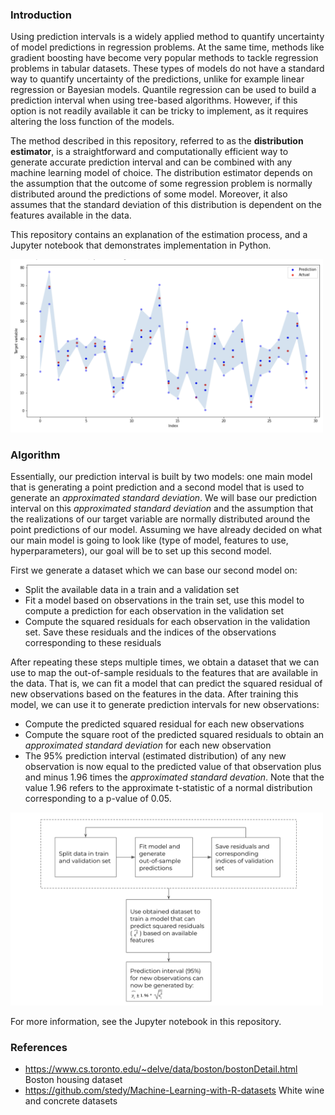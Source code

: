 
### Introduction

Using prediction intervals is a widely applied method to quantify uncertainty of model predictions in regression problems. At the same time, methods like gradient boosting have become very popular methods to tackle regression problems in tabular datasets. These types of models do not have a standard way to quantify uncertainty of the predictions, unlike for example linear regression or Bayesian models. Quantile regression can be used to build a prediction interval when using tree-based algorithms. However, if this option is not readily available it can be tricky to implement, as it requires altering the loss function of the models.

The method described in this repository, referred to as the **distribution estimator**, is a straightforward and computationally efficient way to generate accurate prediction interval and can be combined with any machine learning model of choice. The distribution estimator depends on the assumption that the outcome of some regression problem is normally distributed around the predictions of some model. Moreover, it also assumes that the standard deviation of this distribution is dependent on the features available in the data. 

This repository contains an explanation of the estimation process, and a Jupyter notebook that demonstrates implementation in Python. 

<img src="prediction_interval_plot.png" alt="Plot of prediction interval generated in notebook" width="500"/>


### Algorithm

Essentially, our prediction interval is built by two models: one main model that is generating a point prediction and a second model that is used to generate an *approximated standard deviation*. 
We will base our prediction interval on this *approximated standard deviation* and the assumption that the realizations of our target variable are normally distributed around the point predictions of our model. Assuming we have already decided on what our main model is going to look like (type of model, features to use, hyperparameters), our goal will be to set up this second model.  

First we generate a dataset which we can base our second model on:

* Split the available data in a train and a validation set
* Fit a model based on observations in the train set, use this model to compute a prediction for each observation in the validation set
* Compute the squared residuals for each observation in the validation set. Save these residuals and the indices of the observations corresponding to these residuals

After repeating these steps multiple times, we obtain a dataset that we can use to map the out-of-sample residuals to the features that are available in the data. That is, we can fit a model that can predict the squared residual of new observations based on the features in the data. After training this model, we can use it to generate prediction intervals for new observations:

* Compute the predicted squared residual for each new observations
* Compute the square root of the predicted squared residuals to obtain an *approximated standard deviation* for each new observation
* The 95% prediction interval (estimated distribution) of any new observation is now equal to the predicted value of that observation plus and minus 1.96 times the *approximated standard devation*. Note that the value 1.96 refers to the approximate t-statistic of a normal distribution corresponding to a p-value of 0.05. 

<img src="algorithm.png" alt="Visual representation" width="500"/>

For more information, see the Jupyter notebook in this repository. 

### References

* https://www.cs.toronto.edu/~delve/data/boston/bostonDetail.html Boston housing dataset
* https://github.com/stedy/Machine-Learning-with-R-datasets White wine and concrete datasets